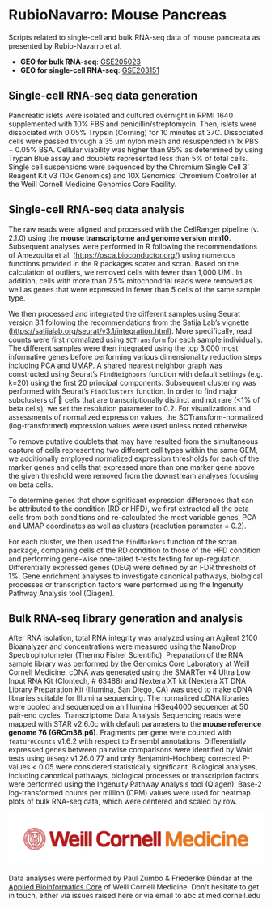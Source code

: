# RubioNavarro: Mouse Pancreas

Scripts related to single-cell and bulk RNA-seq data of mouse pancreata as presented by Rubio-Navarro et al.

- **GEO for bulk RNA-seq**: [GSE205023](https://www.ncbi.nlm.nih.gov/geo/query/acc.cgi?acc=GSE205023)
- **GEO for single-cell RNA-seq**: [GSE203151](https://www.ncbi.nlm.nih.gov/geo/query/acc.cgi?acc=GSE203151)

## Single-cell RNA-seq data generation

Pancreatic islets were isolated and cultured overnight in RPMI 1640 supplemented with 10% FBS and penicillin/streptomycin. Then, islets were dissociated with 0.05% Trypsin (Corning) for 10 minutes at 37C. Dissociated cells were passed through a 35 um nylon mesh and resuspended in 1x PBS + 0.05% BSA. Cellular viability was higher than 95% as determined by using Trypan Blue assay and doublets represented less than 5% of total cells. Single cell suspensions were sequenced by the Chromium Single Cell 3’ Reagent Kit v3 (10x Genomics) and 10X Genomics’ Chromium Controller at the Weill Cornell Medicine Genomics Core Facility.

## Single-cell RNA-seq data analysis

The raw reads were aligned and processed with the CellRanger pipeline (v. 2.1.0) using the **mouse transcriptome and genome version mm10**. Subsequent analyses were performed in R following the recommendations of Amezquita et al. (https://osca.bioconductor.org/) using numerous functions provided in the R packages scater and scran.
Based on the calculation of outliers, we removed cells with fewer than 1,000 UMI. In addition, cells with more than 7.5% mitochondrial reads were removed as well as genes that were expressed in fewer than 5 cells of the same sample type.

We then processed and integrated the different samples using Seurat version 3.1 following the recommendations from the Satija Lab’s vignette (https://satijalab.org/seurat/v3.1/integration.html).
More specifically, read counts were first normalized using `SCTransform` for each sample individually.
The different samples were then integrated using the top 3,000 most informative genes before performing various dimensionality reduction steps including PCA and UMAP.
A shared nearest neighbor graph was constructed using Seurat’s `FindNeighbors` function with default settings (e.g. k=20) using the first 20 principal components. Subsequent clustering was performed with Seurat’s `FindClusters` function.
In order to find major subclusters of  cells that are transcriptionally distinct and not rare (<1% of beta cells), we set the resolution parameter to 0.2.
For visualizations and assessments of normalized expression values, the SCTransform-normalized (log-transformed) expression values were used unless noted otherwise.

To remove putative doublets that may have resulted from the simultaneous capture of cells representing two different cell types within the same GEM, we additionally employed normalized expression thresholds for each of the marker genes and cells that expressed more than one marker gene above the given threshold were removed from the downstream analyses focusing on beta cells.

To determine genes that show significant expression differences that can be attributed to the condition (RD or HFD), we first extracted all the beta cells from both conditions and re-calculated the most variable genes, PCA and UMAP coordinates as well as clusters (resolution parameter = 0.2).

For each cluster, we then used the `findMarkers` function of the scran package, comparing cells of the RD condition to those of the HFD condition and performing gene-wise one-tailed t-tests testing for up-regulation.
Differentially expressed genes (DEG) were defined by an FDR threshold of 1%.
Gene enrichment analyses to investigate canonical pathways, biological processes or transcription factors were performed using the Ingenuity Pathway Analysis tool (Qiagen). 

## Bulk RNA-seq library generation and analysis

After RNA isolation, total RNA integrity was analyzed using an Agilent 2100 Bioanalyzer and concentrations were measured using the NanoDrop Spectrophotometer (Thermo Fisher Scientific). Preparation of the RNA sample library was performed by the Genomics Core Laboratory at Weill Cornell Medicine.
cDNA was generated using the SMARTer v4 Ultra Low Input RNA Kit (Clontech, # 63488) and Nextera XT kit (Nextera XT DNA Library Preparation Kit (Illumina, San Diego, CA) was used to make cDNA libraries suitable for Illumina sequencing.
The normalized cDNA libraries were pooled and sequenced on an Illumina HiSeq4000 sequencer at 50 pair-end cycles.
Transcriptome Data Analysis Sequencing reads were mapped with STAR v2.6.0c with default parameters to the **mouse reference genome 76 (GRCm38.p6)**.
Fragments per gene were counted with `featureCounts` v1.6.2 with respect to Ensembl annotations.
Differentially expressed genes between pairwise comparisons were identified by Wald tests using `DESeq2` v1.26.0 77 and only Benjamini–Hochberg corrected P-values < 0.05 were considered statistically significant.
Biological analyses, including canonical pathways, biological processes or transcription factors were performed using the Ingenuity Pathway Analysis tool (Qiagen). Base-2 log-transformed counts per million (CPM) values were used for heatmap plots of bulk RNA-seq data, which were centered and scaled by row. 

![](WCM_MB_LOGO_HZSS1L_CLR_RGB.png)

Data analyses were performed by Paul Zumbo & Friederike Dündar at the [Applied Bioinformatics Core](https://abc.med.cornell.edu/) of Weill Cornell Medicine. 
Don't hesitate to get in touch, either via issues raised here or via email to abc at med.cornell.edu
